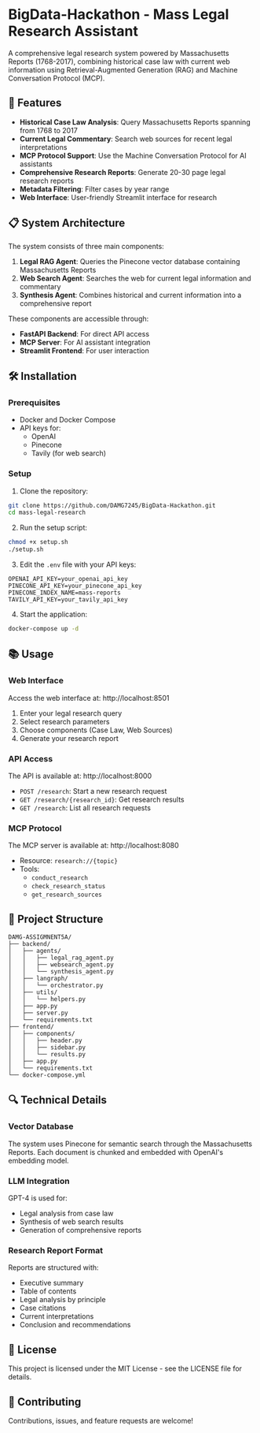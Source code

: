 # BigData-Hackathon - Mass Legal Research Assistant

A comprehensive legal research system powered by Massachusetts Reports (1768-2017), combining historical case law with current web information using Retrieval-Augmented Generation (RAG) and Machine Conversation Protocol (MCP).

## 🚀 Features

- **Historical Case Law Analysis**: Query Massachusetts Reports spanning from 1768 to 2017
- **Current Legal Commentary**: Search web sources for recent legal interpretations
- **MCP Protocol Support**: Use the Machine Conversation Protocol for AI assistants
- **Comprehensive Research Reports**: Generate 20-30 page legal research reports
- **Metadata Filtering**: Filter cases by year range
- **Web Interface**: User-friendly Streamlit interface for research

## 📋 System Architecture

The system consists of three main components:

1. **Legal RAG Agent**: Queries the Pinecone vector database containing Massachusetts Reports
2. **Web Search Agent**: Searches the web for current legal information and commentary
3. **Synthesis Agent**: Combines historical and current information into a comprehensive report

These components are accessible through:
- **FastAPI Backend**: For direct API access
- **MCP Server**: For AI assistant integration
- **Streamlit Frontend**: For user interaction

## 🛠️ Installation

### Prerequisites

- Docker and Docker Compose
- API keys for:
  - OpenAI
  - Pinecone
  - Tavily (for web search)

### Setup

1. Clone the repository:
```bash
git clone https://github.com/DAMG7245/BigData-Hackathon.git
cd mass-legal-research
```

2. Run the setup script:
```bash
chmod +x setup.sh
./setup.sh
```

3. Edit the `.env` file with your API keys:
```
OPENAI_API_KEY=your_openai_api_key
PINECONE_API_KEY=your_pinecone_api_key
PINECONE_INDEX_NAME=mass-reports
TAVILY_API_KEY=your_tavily_api_key
```

4. Start the application:
```bash
docker-compose up -d
```

## 📚 Usage

### Web Interface

Access the web interface at: http://localhost:8501

1. Enter your legal research query
2. Select research parameters
3. Choose components (Case Law, Web Sources)
4. Generate your research report

### API Access

The API is available at: http://localhost:8000

- `POST /research`: Start a new research request
- `GET /research/{research_id}`: Get research results
- `GET /research`: List all research requests

### MCP Protocol

The MCP server is available at: http://localhost:8080

- Resource: `research://{topic}`
- Tools:
  - `conduct_research`
  - `check_research_status`
  - `get_research_sources`

## 📁 Project Structure

```
DAMG-ASSIGMNENT5A/
├── backend/
│   ├── agents/
│   │   ├── legal_rag_agent.py
│   │   ├── websearch_agent.py
│   │   └── synthesis_agent.py
│   ├── langraph/
│   │   └── orchestrator.py
│   ├── utils/
│   │   └── helpers.py
│   ├── app.py
│   ├── server.py
│   └── requirements.txt
├── frontend/
│   ├── components/
│   │   ├── header.py
│   │   ├── sidebar.py
│   │   └── results.py
│   ├── app.py
│   └── requirements.txt
└── docker-compose.yml
```

## 🔍 Technical Details

### Vector Database

The system uses Pinecone for semantic search through the Massachusetts Reports. Each document is chunked and embedded with OpenAI's embedding model.

### LLM Integration

GPT-4 is used for:
- Legal analysis from case law
- Synthesis of web search results
- Generation of comprehensive reports

### Research Report Format

Reports are structured with:
- Executive summary
- Table of contents
- Legal analysis by principle
- Case citations
- Current interpretations
- Conclusion and recommendations

## 📄 License

This project is licensed under the MIT License - see the LICENSE file for details.

## 🤝 Contributing

Contributions, issues, and feature requests are welcome!
